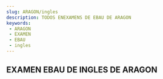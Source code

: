 ```yaml
---
slug: ARAGON/ingles
description: TODOS ENEXAMENS DE EBAU DE ARAGON
keywords:
 - ARAGON
 - EXAMEN
 - EBAU
 - ingles
---
```

## EXAMEN EBAU DE INGLES DE ARAGON
